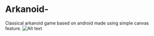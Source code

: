 # Arkanoid-
Classical arkanoid game based on android made using simple canvas feature.
![Alt text]("https://raw.githubusercontent.com/yashkant/Arkanoid-//blob/master/Screenshot_2016-10-28-22-16-14.png")

